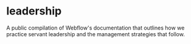 # leadership
A public compilation of Webflow's documentation that outlines how we practice servant leadership and the management strategies that follow.

